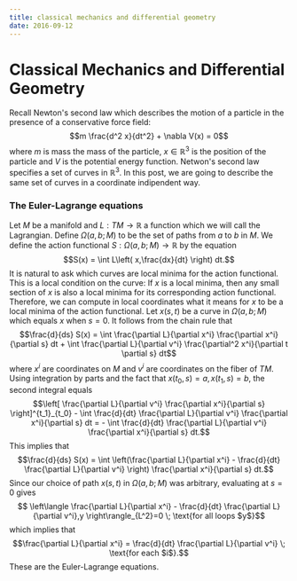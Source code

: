 ```yaml
---
title: classical mechanics and differential geometry
date: 2016-09-12
---
```


# Classical Mechanics and Differential Geometry

Recall Newton\'s second law which describes the motion of a particle in the presence of a conservative force field:
$$m \frac{d^2 x}{dt^2} + \nabla V(x) = 0$$
where $m$ is mass the mass of the particle, $x \in \mathbb{R}^3$ is the position of the particle and $V$ is the potential energy function. Netwon\'s second law specifies a set of curves in $\mathbb{R}^3$. In this post, we are going to describe the same set of curves in a coordinate indipendent way. 

### The Euler-Lagrange equations

Let $M$ be a manifold and $L : TM \to \mathbb{R}$ a function which we will call the Lagrangian. Define $\Omega(a,b;M)$ to be the set of paths from $a$ to $b$ in $M$. We define the action functional $S : \Omega(a,b;M) \to \mathbb{R}$ by the equation
$$S(x) = \int L\left( x,\frac{dx}{dt} \right) dt.$$
It is natural to ask which curves are local minima for the action functional. This is a local condition on the curve: If $x$ is a local minima, then any small section of $x$ is also a local minima for its corresponding action functional. Therefore, we can compute in local coordinates what it means for $x$ to be a local minima of the action functional. Let $x(s,t)$ be a curve in $\Omega(a,b;M)$ which equals $x$ when $s=0$. It follows from the chain rule that
$$\frac{d}{ds} S(x) = \int \frac{\partial L}{\partial x^i} \frac{\partial x^i}{\partial s} dt + 
\int \frac{\partial L}{\partial v^i} \frac{\partial^2 x^i}{\partial t \partial s} dt$$
where $x^i$ are coordinates on $M$ and $v^i$ are coordinates on the fiber of $TM$. Using integration by parts and the fact that $x(t_0,s) =a, x(t_1,s)=b$, the second integral equals
$$\left[ \frac{\partial L}{\partial v^i} \frac{\partial x^i}{\partial s} \right]^{t_1}_{t_0} - \int \frac{d}{dt} \frac{\partial L}{\partial v^i} \frac{\partial x^i}{\partial s} dt = - \int \frac{d}{dt} \frac{\partial L}{\partial v^i} \frac{\partial x^i}{\partial s} dt.$$
This implies that
$$\frac{d}{ds} S(x) = \int \left(\frac{\partial L}{\partial x^i} - \frac{d}{dt} \frac{\partial L}{\partial v^i} \right) \frac{\partial x^i}{\partial s} dt.$$
Since our choice of path $x(s,t)$ in $\Omega(a,b;M)$ was arbitrary, evaluating at $s=0$ gives
$$ \left\langle \frac{\partial L}{\partial x^i} - \frac{d}{dt} \frac{\partial L}{\partial v^i},y \right\rangle_{L^2}=0 \; \text{for all loops $y$}$$
which implies that
$$\frac{\partial L}{\partial x^i} = \frac{d}{dt} \frac{\partial L}{\partial v^i} \; \text{for each $i$}.$$
These are the Euler-Lagrange equations.
